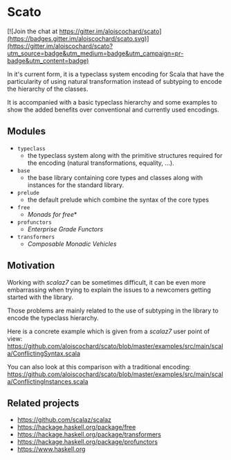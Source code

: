 Scato
=====

[![Join the chat at https://gitter.im/aloiscochard/scato](https://badges.gitter.im/aloiscochard/scato.svg)](https://gitter.im/aloiscochard/scato?utm_source=badge&utm_medium=badge&utm_campaign=pr-badge&utm_content=badge)

In it's current form, it is a typeclass system encoding for Scala that have the particularity of using natural transformation instead of subtyping to encode the hierarchy of the classes.

It is accompanied with a basic typeclass hierarchy and some examples to show the added benefits over conventional and currently used encodings. 

## Modules

- `typeclass`
	- the typeclass system along with the primitive structures required for the encoding (natural transformations, equality, ...).
- `base`
	- the base library containing core types and classes along with instances for the standard library.
- `prelude`
	- the default prelude which combine the syntax of the core types
- `free`
	- *Monads for free**
- `profunctors`
	- *Enterprise Grade Functors*
- `transformers` 
	- *Composable Monadic Vehicles* 

## Motivation

Working with *scalaz7* can be sometimes difficult, it can be even more embarrassing when trying to explain the issues to a newcomers getting started with the library.

Those problems are mainly related to the use of subtyping in the library to encode the typeclass hierarchy.

Here is a concrete example which is given from a *scalaz7* user point of view:
https://github.com/aloiscochard/scato/blob/master/examples/src/main/scala/ConflictingSyntax.scala

You can also look at this comparison with a traditional encoding:
https://github.com/aloiscochard/scato/blob/master/examples/src/main/scala/ConflictingInstances.scala 

## Related projects
* https://github.com/scalaz/scalaz
* https://hackage.haskell.org/package/free
* https://hackage.haskell.org/package/transformers
* https://hackage.haskell.org/package/profunctors
* https://www.haskell.org
